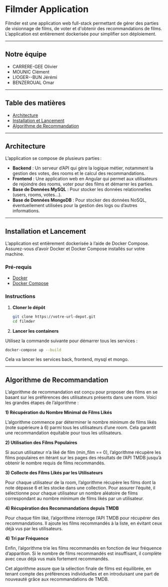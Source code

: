 # Filmder Application

Filmder est une application web full-stack permettant de gérer des parties de visionnage de films, de voter et d'obtenir des recommandations de films. L’application est entièrement dockerisée pour simplifier son déploiement.

---

## Notre équipe

- CARRERE-GEE Olivier
- MOUNIC Clément
- LIOGER--BUN Jérémi
- BENZEROUAL Omar

---

## Table des matières

- [Architecture](#architecture)
- [Installation et Lancement](#installation-et-lancement)
- [Algorithme de Recommandation](#algorithme-de-recommandation)

---

## Architecture

L’application se compose de plusieurs parties :
- **Backend** : Un serveur d’API qui gère la logique métier, notamment la gestion des votes, des rooms et le calcul des recommandations.
- **Frontend** : Une application web en Angular qui permet aux utilisateurs de rejoindre des rooms, voter pour des films et démarrer les parties.
- **Base de Données MySQL** : Pour stocker les données relationnelles (users, rooms, votes…).
- **Base de Données MongoDB** : Pour stocker des données NoSQL, éventuellement utilisées pour la gestion des logs ou d’autres informations.

---

## Installation et Lancement

L’application est entièrement dockerisée à l’aide de Docker Compose. Assurez-vous d’avoir Docker et Docker Compose installés sur votre machine.

### Pré-requis
- [Docker](https://docs.docker.com/get-docker/)
- [Docker Compose](https://docs.docker.com/compose/install/)

### Instructions

1. **Cloner le dépôt**

   ```bash
   git clone https://votre-url-depot.git
   cd filmder
   ```
   
2. **Lancer les containers**

Utilisez la commande suivante pour démarrer tous les services :

   ```bash
   docker-compose up --build
   ```
Cela va lancer les services back, frontend, mysql et mongo.

---

## Algorithme de Recommandation

L’algorithme de recommandation est conçu pour proposer des films en se basant sur les préférences des utilisateurs présents dans une room. Voici les grandes étapes de l’algorithme :

**1) Récupération du Nombre Minimal de Films Likés**

L’algorithme commence par déterminer le nombre minimum de films likés (note supérieure à 6) parmi tous les utilisateurs d’une room. Cela garantit une recommandation équitable pour tous les utilisateurs.


**2) Utilisation des Films Populaires**

Si aucun utilisateur n’a liké de film (min_film == 0), l’algorithme récupère les films populaires en itérant sur les pages des résultats de l’API TMDB jusqu’à obtenir le nombre requis de films recommandés.


**3) Collecte des Films Likés par les Utilisateurs**

Pour chaque utilisateur de la room, l’algorithme récupère les films dont la note dépasse 6 et les stocke dans une collection. Pour assurer l’équité, il sélectionne pour chaque utilisateur un nombre aléatoire de films correspondant au nombre minimum de films likés par un utilisateur.


**4) Récupération des Recommandations depuis TMDB**

Pour chaque film liké, l’algorithme interroge l’API TMDB pour récupérer des recommandations. Il ajoute les films recommandés à la liste, en évitant ceux déjà vus par les utilisateurs.


**4) Tri par Fréquence**

Enfin, l’algorithme trie les films recommandés en fonction de leur fréquence d’apparition. Si le nombre de films recommandés est insuffisant, il complète avec ceux déjà vus mais fortement recommandés.


Cet algorithme assure que la sélection finale de films est équilibrée, en tenant compte des préférences individuelles et en introduisant une part de nouveauté grâce aux recommandations de TMDB.

